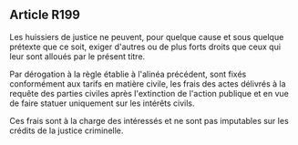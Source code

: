 Article R199
----
Les huissiers de justice ne peuvent, pour quelque cause et sous quelque prétexte
que ce soit, exiger d'autres ou de plus forts droits que ceux qui leur sont
alloués par le présent titre.

Par dérogation à la règle établie à l'alinéa précédent, sont fixés conformément
aux tarifs en matière civile, les frais des actes délivrés à la requête des
parties civiles après l'extinction de l'action publique et en vue de faire
statuer uniquement sur les intérêts civils.

Ces frais sont à la charge des intéressés et ne sont pas imputables sur les
crédits de la justice criminelle.
